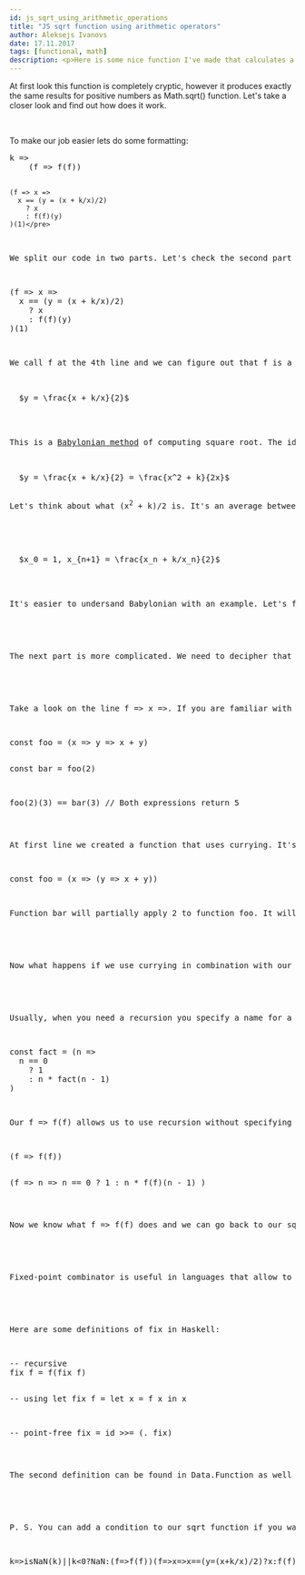 ```yaml
---
id: js_sqrt_using_arithmetic_operations
title: "JS sqrt function using arithmetic operators"
author: Aleksejs Ivanovs
date: 17.11.2017
tags: [functional, math]
description: <p>Here is some nice function I've made that calculates a square root of a number:</p><pre>k=>(f=>f(f))(f=>x=>x==(y=(x+k/x)/2)?x:f(f)(y))(1)</pre>
---
```


<p>At first look this function is completely cryptic, however it produces exactly the same results for positive numbers as <span class="highlight">Math.sqrt()</span> function. Let's take a closer look and find out how does it work.</p>
<br>
<p>To make our job easier lets do some formatting:</p>
<pre>k =>
    (f => f(f))

    (f => x =>
      x == (y = (x + k/x)/2)
        ? x
        : f(f)(y)
    )(1)</pre>
<p>We split our code in two parts. Let's check the second part because it has only arithmetic operations and looks simple.</p>
<pre>(f => x =>
  x == (y = (x + k/x)/2)
    ? x
    : f(f)(y)
)(1)</pre>
<p>We call <span class="highlight">f</span> at the 4th line and we can figure out that <span class="highlight">f</span> is a function. Let's skip that for now. We have a second argument <span class="highlight">x</span> which has initial value <span class="highlight">1</span> and we calculate <span class="highlight">y</span> which is equal to</p>
<span class="note">
  <span class="math">$y = \frac{x + k/x}{2}$</span>
</span>
<br>
<p>This is a <a href="https://en.wikipedia.org/wiki/Methods_of_computing_square_roots#Babylonian_method" target="_blank"><span class="highlight">Babylonian method</span></a> of computing square root. The idea is simple. Let's do some simple transformations:</p>
<span class="note">
  <span class="math">$y = \frac{x + k/x}{2} = \frac{x^2 + k}{2x}$</span>
</span>
<p>Let's think about what <span class="highlight">(x<sup>2</sup> + k)/2</span> is. It's an average between our <span class="highlight">x squared</span> and our number <span class="highlight">k</span>. So, we can think about y as approximation of square root of k. If number <span class="highlight">x</span> is equal to the square root of <span class="highlight">k</span> then <span class="highlight">x<sup>2</sup></span> will be equal to <span class="highlight">k</span>, in other words, <span class="highlight">y</span> will be equal to <span class="highlight">x</span> and to square root of <span class="highlight">k</span>. But when <span class="highlight">x</span> is not equal to the square root of <span class="highlight">k</span> then <span class="highlight">y</span> will be something between <span class="highlight">x</span> and square root of <span class="highlight">k</span>. Then we can use <span class="highlight">y</span> as the new <span class="highlight">x</span> to get a better approximation. We just need to repeat calculations until <span class="highlight">y</span> is equal to <span class="highlight">x</span>. You can define <span class="highlight">Babylonian method</span> as:</p>
<br>
<span class="note">
  <span class="math">$x_0 = 1, x_{n+1} = \frac{x_n + k/x_n}{2}$</span>
</span>
<br>
<p>It's easier to undersand Babylonian with an example. Let's find <span class="highlight">sqrt(12)</span>. At first iteration <span class="highlight">y</span> will be equal to <span class="highlight">(1 + 12/1)/2 = 6.5</span>. At second iteration we have <span class="highlight">x</span> equal to <span class="highlight">6.5</span> and <span class="highlight">y = (6.5 + 12/6.5)/2</span> which is about <span class="highlight">4.17</span>. Next iteration, <span class="highlight">x</span> is equal to <span class="highlight">4.17</span>, <span class="highlight">y</span> will be <span class="highlight">(4.17 + 12/4.17)/2</span> or about <span class="highlight">3.523</span>. At next iteration y will be equal to about <span class="highlight">3.464</span> and we can see that it is not very far from our previous average which is <span class="highlight">3.523</span>. We can figure out that our calculation slowly comes to the point where <span class="highlight">x</span> and <span class="highlight">y</span> are equal. We can continue if we need a better precision but we can easily figure out that if number <span class="highlight">k</span> is not perfect square then it's square root is irrational (there's a proof for that) and it will never converge. That's why we have to stop recursion at some moment. Help comes from the fact that numbers in JavaScript have finite precision and not really irrational. It means that our algorithm will eventually generate equal <span class="highlight">x</span> and <span class="highlight">y</span>.</p>
<br>
<p>The next part is more complicated. We need to decipher that strange line <span class="code">f => f(f)</span>. As we know, functions can be passed as the argument to other functions. We can figure out that it's what happens there. We pass a function <span class="highlight">f</span> as an argument and we call that function <span class="highlight">f</span>, and provide function <span class="highlight">f</span> as an argument to itself. Sounds weird? Let's find out why we want to do something so strange.</p>
<br>
<p>Take a look on the line <span class="code">f => x =></span>. If you are familiar with the concept of <a href="https://en.wikipedia.org/wiki/Currying" target="_blank"><span class="highlight">currying</span></a> then you can figure out what happens here. Currying is a process of transforming the function with several arguments into several functions with one argument each. Let's take a look on the example.</p>
<pre>const foo = (x => y => x + y)

const bar = foo(2)

foo(2)(3) == bar(3) // Both expressions return 5</pre>
<p>At first line we created a function that uses currying. It's clearer what happens there if you rewrite it as</p>
<pre>const foo = (x => (y => x + y))</pre>
<p>Function <span class="highlight">bar</span> will partially apply <span class="highlight">2</span> to function <span class="highlight">foo</span>. It will return a new function that already has one argument applied (partially applied function). At third line you can see how you can use both these functions. Some languages like <span class="highlight">Haskell</span> support currying by design. <span class="highlight">JavaScript</span> supports currying via chain of arrow functions or with help of <span class="highlight">.bind()</span> method.</p>
<br>
<p>Now what happens if we use currying in combination with our <span class="code">f => f(f)</span> function? Our function's arguments look like <span class="code">f => x =></span>. So, the whole function is partially applied to itself and then calls itself using itself as the first argument. Then it only has to receive an argument x. Yes, this is recursion, and we made it without specifying a name for a function.</p>
<br>
<p>Usually, when you need a recursion you specify a name for a function and then call it using that name. Here's a simple recursive factorial function:</p>
<pre>const fact = (n =>
  n == 0
    ? 1
    : n * fact(n - 1)
)</pre>
<p>Our <span class="code">f => f(f)</span> allows us to use recursion without specifying name for a function. This construction is called <a href="https://en.wikipedia.org/wiki/Fixed-point_combinator" target="_blank"><span class="highlight">fixed-point combinator</span></a> and can be used to create recursion in lambda functions. Let's rewrite our factorial example using fixed-point combinator.</p>
<pre>(f => f(f))

(f => n =>
  n == 0
    ? 1
    : n * f(f)(n - 1)
)</pre>
<p>Now we know what <span class="code">f => f(f)</span> does and we can go back to our <span class="highlight">sqrt</span> function. We can see now that we recursively calculate <span class="highlight">y</span> until new <span class="highlight">y</span> is equal to old <span class="highlight">y</span>.</p>
<br>
<p>Fixed-point combinator is useful in languages that allow to create lambda functions. It's also necessary in systems like lambda calculus because there's no other way to create recursion there. It provides formal definition for recursions in functional languages and it allows to create a recursion in languages that don't support it by design.</p>
<br>
<p>Here are some definitions of fix in Haskell:</p>
<pre>-- recursive
fix f = f(fix f)

-- using let
fix f = let x = f x in x

-- point-free
fix = id >>= (. fix)</pre>
<p>The second definition can be found in <span class="highlight">Data.Function</span> as well as in <span class="highlight">Control.Monad.Fix</span>.</p>
<br>
<p>P. S. You can add a condition to our sqrt function if you want to handle negative values and NaN's the same way how <span class="highlight">Math.sqrt</span> does it:</p>
<pre>k=>isNaN(k)||k<0?NaN:(f=>f(f))(f=>x=>x==(y=(x+k/x)/2)?x:f(f)(y))(1)</pre>
<br>
<br>
